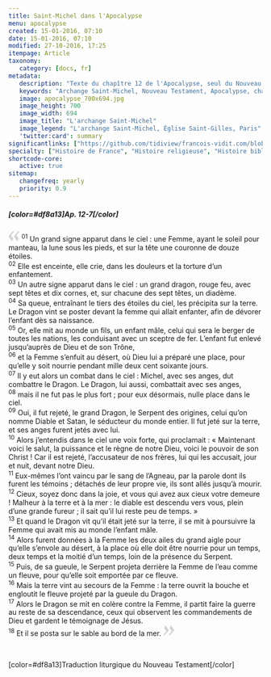 ```yaml
---
title: Saint-Michel dans l'Apocalypse
menu: apocalypse
created: 15-01-2016, 07:10
date: 15-01-2016, 07:10
modified: 27-10-2016, 17:25
itempage: Article
taxonomy:
   category: [docs, fr]
metadata:
   description: "Texte du chapître 12 de l'Apocalypse, seul du Nouveau Testament où apparaît l'Archange Saint-Michel"
   keywords: "Archange Saint-Michel, Nouveau Testament, Apocalypse, chapître 12 de l'Apocalypse, Mont-Saint-Michel"
   image: apocalypse_700x694.jpg
   image_height: 700
   image_width: 694
   image_title: "L'archange Saint-Michel"
   image_legend: "L'archange Saint-Michel, Église Saint-Gilles, Paris"
   'twitter:card': summary
significantlinks: ["https://github.com/tidiview/francois-vidit.com/blob/develop/user/sites/docs/pages/01.reference/04.mont-saint-michel/01.arch-michel/02.apocalypse/docs.fr.md"]
specialty: ["Histoire de France", "Histoire religieuse", "Histoire biblique"]
shortcode-core:
   active: true
sitemap:
   changefreq: yearly
   priority: 0.9
---
```


##### [color=#df8a13]Ap. 12-7[/color]

<span><svg xmlns="http://www.w3.org/2000/svg" version="1" width="22px" height="22px" viewBox="0 0 78 78" fill="lightgrey" opacity="1"><path d="M76.5 9.0009L57.0898 32.605c-.88226 1.10283-.88226 1.54397-.88226 1.76454 0 1.10286 1.76455 3.30857 2.8674 4.632l13.0167 14.99877L61.50123 74.9545 50.4727 59.51456c-2.87047-3.97028-10.80793-15.88413-10.80793-19.19267 0-1.76458.6617-2.4263 6.6171-9.7051C60.8395 12.74754 63.04522 10.98297 70.98575 3.0455L76.5 9.00092zm-38.16172 0L18.9281 32.605c-.88228 1.10283-.88228 1.54397-.88228 1.76454 0 1.10286 1.76457 3.30857 2.86742 4.632L33.92688 54.0003 23.3395 74.9545 12.30793 59.51456C9.44053 55.54428 1.5 43.63043 1.5 40.3219c0-1.76458.6617-2.4263 6.6171-9.7051C22.67475 12.74754 24.88043 10.98297 32.82097 3.0455l5.51732 5.9554z"/></svg></span>
<sup>01</sup> Un grand signe apparut dans le ciel : une Femme, ayant le soleil pour manteau, la lune sous les pieds, et sur la tête une couronne de douze étoiles.  
<sup>02</sup> Elle est enceinte, elle crie, dans les douleurs et la torture d’un enfantement.  
<sup>03</sup> Un autre signe apparut dans le ciel : un grand dragon, rouge feu, avec sept têtes et dix cornes, et, sur chacune des sept têtes, un diadème.  
<sup>04</sup> Sa queue, entraînant le tiers des étoiles du ciel, les précipita sur la terre. Le Dragon vint se poster devant la femme qui allait enfanter, afin de dévorer l’enfant dès sa naissance.  
<sup>05</sup> Or, elle mit au monde un fils, un enfant mâle, celui qui sera le berger de toutes les nations, les conduisant avec un sceptre de fer. L’enfant fut enlevé jusqu’auprès de Dieu et de son Trône,  
<sup>06</sup> et la Femme s’enfuit au désert, où Dieu lui a préparé une place, pour qu’elle y soit nourrie pendant mille deux cent soixante jours.  
<sup>07</sup> Il y eut alors un combat dans le ciel : Michel, avec ses anges, dut combattre le Dragon. Le Dragon, lui aussi, combattait avec ses anges,  
<sup>08</sup> mais il ne fut pas le plus fort ; pour eux désormais, nulle place dans le ciel.  
<sup>09</sup> Oui, il fut rejeté, le grand Dragon, le Serpent des origines, celui qu’on nomme Diable et Satan, le séducteur du monde entier. Il fut jeté sur la terre, et ses anges furent jetés avec lui.  
<sup>10</sup> Alors j’entendis dans le ciel une voix forte, qui proclamait : « Maintenant voici le salut, la puissance et le règne de notre Dieu, voici le pouvoir de son Christ ! Car il est rejeté, l’accusateur de nos frères, lui qui les accusait, jour et nuit, devant notre Dieu.  
<sup>11</sup> Eux-mêmes l’ont vaincu par le sang de l’Agneau, par la parole dont ils furent les témoins ; détachés de leur propre vie, ils sont allés jusqu’à mourir.  
<sup>12</sup> Cieux, soyez donc dans la joie, et vous qui avez aux cieux votre demeure ! Malheur à la terre et à la mer : le diable est descendu vers vous, plein d’une grande fureur ; il sait qu’il lui reste peu de temps. »  
<sup>13</sup> Et quand le Dragon vit qu’il était jeté sur la terre, il se mit à poursuivre la Femme qui avait mis au monde l’enfant mâle.  
<sup>14</sup> Alors furent données à la Femme les deux ailes du grand aigle pour qu’elle s’envole au désert, à la place où elle doit être nourrie pour un temps, deux temps et la moitié d’un temps, loin de la présence du Serpent.  
<sup>15</sup> Puis, de sa gueule, le Serpent projeta derrière la Femme de l’eau comme un fleuve, pour qu’elle soit emportée par ce fleuve.  
<sup>16</sup> Mais la terre vint au secours de la Femme : la terre ouvrit la bouche et engloutit le fleuve projeté par la gueule du Dragon.  
<sup>17</sup> Alors le Dragon se mit en colère contre la Femme, il partit faire la guerre au reste de sa descendance, ceux qui observent les commandements de Dieu et gardent le témoignage de Jésus.  
<sup>18</sup> Et il se posta sur le sable au bord de la mer. <span><svg xmlns="http://www.w3.org/2000/svg" version="1" width="22px" height="22px" viewBox="0 0 78 78" fill="lightgrey" opacity="1"><path d="M1.5 68.9991L20.9102 45.395c.88226-1.10283.88226-1.54397.88226-1.76454 0-1.10286-1.76455-3.30857-2.8674-4.632L5.90836 23.9997 16.49877 3.0455 27.5273 18.48544c2.87047 3.97028 10.80793 15.88413 10.80793 19.19267 0 1.76458-.6617 2.4263-6.6171 9.7051C17.1605 65.25246 14.95478 67.01703 7.01425 74.9545L1.5 68.99908zm38.16172 0L59.0719 45.395c.88228-1.10283.88228-1.54397.88228-1.76454 0-1.10286-1.76457-3.30857-2.86742-4.632L44.07312 23.9997 54.6605 3.0455l11.03157 15.43992C68.55947 22.45572 76.5 34.36957 76.5 37.6781c0 1.76458-.6617 2.4263-6.6171 9.7051C55.32526 65.25246 53.11957 67.01703 45.17904 74.9545l-5.51732-5.9554z"/></svg></span>

<br>

[color=#df8a13]Traduction liturgique du Nouveau Testament[/color]